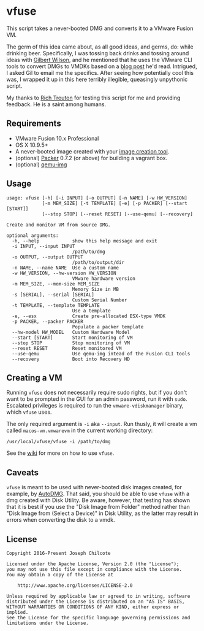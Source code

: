 vfuse
====

This script takes a never-booted DMG and converts it to a VMware Fusion VM.

The germ of this idea came about, as all good ideas, and germs, do: while drinking beer. Specifically, I was tossing back drinks and tossing around ideas with [Gilbert Wilson](https://twitter.com/boyonwheels), and he mentioned that he uses the VMware CLI tools to convert DMGs to VMDKs based on a [blog post](http://hazenet.dk/2013/07/17/creating-a-never-booted-os-x-template-in-vsphere-5-1/6/) he'd read.  Intrigued, I asked Gil to email me the specifics.  After seeing how potentially cool this was, I wrapped it up in this here terribly illegible, queasingly unpythonic script.

My thanks to [Rich Trouton](https://twitter.com/rtrouton) for testing this script for me and providing feedback. He is a saint among humans.

Requirements
------------

+ VMware Fusion 10.x Professional
+ OS X 10.9.5+
+ A never-booted image created with your [image creation tool](https://github.com/magervalp/autodmg).
+ (optional) [Packer](https://packer.io) 0.7.2 (or above) for building a vagrant box.
+ (optional) [qemu-img](https://en.wikibooks.org/wiki/QEMU/Installing_QEMU)

Usage
-----

    usage: vfuse [-h] [-i INPUT] [-o OUTPUT] [-n NAME] [-w HW_VERSION]
                 [-m MEM_SIZE] [-t TEMPLATE] [-e] [-p PACKER] [--start [START]]
                 [--stop STOP] [--reset RESET] [--use-qemu] [--recovery]

    Create and monitor VM from source DMG.

    optional arguments:
      -h, --help            show this help message and exit
      -i INPUT, --input INPUT
                            /path/to/dmg
      -o OUTPUT, --output OUTPUT
                            /path/to/output/dir
      -n NAME, --name NAME  Use a custom name
      -w HW_VERSION, --hw-version HW_VERSION
                            VMware hardware version
      -m MEM_SIZE, --mem-size MEM_SIZE
                            Memory Size in MB
      -s [SERIAL], --serial [SERIAL]
                            Custom Serial Number
      -t TEMPLATE, --template TEMPLATE
                            Use a template
      -e, --esx             Create pre-allocated ESX-type VMDK
      -p PACKER, --packer PACKER
                            Populate a packer template
      --hw-model HW_MODEL   Custom Hardware Model                           
      --start [START]       Start monitoring of VM
      --stop STOP           Stop monitoring of VM
      --reset RESET         Reset monitored VM
      --use-qemu            Use qemu-img intead of the Fusion CLI tools
      --recovery            Boot into Recovery HD

Creating a VM
-------------

Running `vfuse` does not necessarily require sudo rights, but if you don't want to be prompted in the GUI for an admin password, run it with `sudo`. Escalated privileges is required to run the `vmware-vdiskmanager` binary, which `vfuse` uses.

The only required argument is `-i` aka `--input`. Run thusly, it will create a vm called `macos-vm.vmwarevm` in the current working directory:

    /usr/local/vfuse/vfuse -i /path/to/dmg

See the [wiki](https://github.com/chilcote/vfuse/wiki) for more on how to use `vfuse`.

Caveats
-------

`vfuse` is meant to be used with never-booted disk images created, for example, by [AutoDMG](https://github.com/magervalp/autodmg). That said, you should be able to use `vfuse` with a dmg created with Disk Utility. Be aware, however, that testing has shown that it is best if you use the "Disk Image from Folder" method rather than "Disk Image from (Select a Device)" in Disk Utility, as the latter may result in errors when converting the disk to a vmdk.

License
-------

    Copyright 2016-Present Joseph Chilcote
    
    Licensed under the Apache License, Version 2.0 (the "License");
    you may not use this file except in compliance with the License.
    You may obtain a copy of the License at
    
        http://www.apache.org/licenses/LICENSE-2.0
    
    Unless required by applicable law or agreed to in writing, software
    distributed under the License is distributed on an "AS IS" BASIS,
    WITHOUT WARRANTIES OR CONDITIONS OF ANY KIND, either express or implied.
    See the License for the specific language governing permissions and
    limitations under the License.
